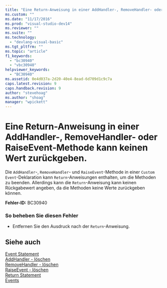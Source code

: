 ```yaml
---
title: "Eine Return-Anweisung in einer AddHandler-, RemoveHandler- oder RaiseEvent-Methode kann keinen Wert zur&#252;ckgeben. | Microsoft Docs"
ms.custom: ""
ms.date: "11/17/2016"
ms.prod: "visual-studio-dev14"
ms.reviewer: ""
ms.suite: ""
ms.technology: 
  - "devlang-visual-basic"
ms.tgt_pltfrm: ""
ms.topic: "article"
f1_keywords: 
  - "bc30940"
  - "vbc30940"
helpviewer_keywords: 
  - "BC30940"
ms.assetid: 0e4d037a-2d20-40e4-8ead-6d709d1c9c7a
caps.latest.revision: 9
caps.handback.revision: 9
author: "stevehoag"
ms.author: "shoag"
manager: "wpickett"
---
```

# Eine Return-Anweisung in einer AddHandler-, RemoveHandler- oder RaiseEvent-Methode kann keinen Wert zur&#252;ckgeben.
Die `AddHandler`\-, `RemoveHandler`\- und `RaiseEvent`\-Methode in einer `Custom Event`\-Deklaration kann `Return`\-Anweisungen enthalten, um die Methoden zu beenden. Allerdings kann die `Return`\-Anweisung kann keinen Rückgabewert angeben, da die Methoden keine Werte zurückgeben können.  
  
 **Fehler\-ID:** BC30940  
  
### So beheben Sie diesen Fehler  
  
-   Entfernen Sie den Ausdruck nach der `Return`\-Anweisung.  
  
## Siehe auch  
 [Event Statement](../../visual-basic/language-reference/statements/event-statement.md)   
 [AddHandler \- löschen](http://msdn.microsoft.com/de-de/fc464cf8-582c-48a6-a9c2-185c4c3d5ff8)   
 [RemoveHandler \- löschen](http://msdn.microsoft.com/de-de/35c17f61-6e22-4b87-b6e1-3ed0c27a88a0)   
 [RaiseEvent \- löschen](http://msdn.microsoft.com/de-de/7f765da0-5491-40b6-9ed5-24c98f9daad9)   
 [Return Statement](../../visual-basic/language-reference/statements/return-statement.md)   
 [Events](../../visual-basic/programming-guide/language-features/events/events.md)
